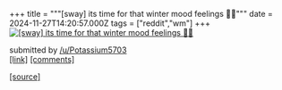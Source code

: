 +++
title = """[sway] its time for that winter mood feelings 🥰🥰"""
date = 2024-11-27T14:20:57.000Z
tags = ["reddit","wm"]
+++
[![[sway] its time for that winter mood feelings 🥰🥰](https://preview.redd.it/gd6sw450eg3e1.png?width=640&crop=smart&auto=webp&s=75ba174479512fccaf0cbc4a5b779130ccc645e3 "[sway] its time for that winter mood feelings 🥰🥰")](https://www.reddit.com/r/unixporn/comments/1h15ebw/sway_its_time_for_that_winter_mood_feelings/)

submitted by [/u/Potassium5703](https://www.reddit.com/user/Potassium5703)  
[\[link\]](https://i.redd.it/gd6sw450eg3e1.png) [\[comments\]](https://www.reddit.com/r/unixporn/comments/1h15ebw/sway_its_time_for_that_winter_mood_feelings/)

[[source]](https://www.reddit.com/r/unixporn/comments/1h15ebw/sway_its_time_for_that_winter_mood_feelings/)
